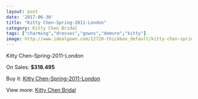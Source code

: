 ```yaml
---
layout: post
date: '2017-06-30'
title: "Kitty Chen-Spring-2011-London"
category: Kitty Chen Bridal
tags: ["charming","dresses","gowns","demure","kitty"]
image: http://www.idealgown.com/12720-thickbox_default/kitty-chen-spring-2011-london.jpg
---
```

Kitty Chen-Spring-2011-London

On Sales: **$318.495**
<a href="https://www.idealgown.com/en/kitty-chen-bridal/5127-kitty-chen-spring-2011-london.html"><amp-img layout="responsive" width="600" height="600" src="//www.idealgown.com/12720-thickbox_default/kitty-chen-spring-2011-london.jpg" alt="Kitty Chen-Spring-2011-London 0" /></a>
<a href="https://www.idealgown.com/en/kitty-chen-bridal/5127-kitty-chen-spring-2011-london.html"><amp-img layout="responsive" width="600" height="600" src="//www.idealgown.com/12722-thickbox_default/kitty-chen-spring-2011-london.jpg" alt="Kitty Chen-Spring-2011-London 1" /></a>
<a href="https://www.idealgown.com/en/kitty-chen-bridal/5127-kitty-chen-spring-2011-london.html"><amp-img layout="responsive" width="600" height="600" src="//www.idealgown.com/12721-thickbox_default/kitty-chen-spring-2011-london.jpg" alt="Kitty Chen-Spring-2011-London 2" /></a>

Buy it: [Kitty Chen-Spring-2011-London](https://www.idealgown.com/en/kitty-chen-bridal/5127-kitty-chen-spring-2011-london.html "Kitty Chen-Spring-2011-London")

View more: [Kitty Chen Bridal](https://www.idealgown.com/en/65-kitty-chen-bridal "Kitty Chen Bridal")